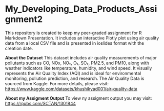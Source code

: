 # My_Developing_Data_Products_Assignment2

This repository is created to keep my peer-graded assignment for R Markdown Presentation. It includes an interactive Plotly plot using air quality data from a local CSV file and is presented in ioslides format with the creation date.

**About the Dataset**
This dataset includes air quality measurements of major pollutants such as CO, NOx, NO₂, O₃, SO₂, PM2.5, and PM10, along with weather indicators like temperature, humidity, and wind speed. It visually represents the Air Quality Index (AQI) and is ideal for environmental monitoring, pollution prediction, and research. The Air Quality Data is sourced from Kaggle. For more details, please visit:
https://www.kaggle.com/datasets/khushikyad001/air-quality-data

**About my Assigment Output**
To view ny assigment output you may visit: https://rpubs.com/SCTAN/1301844
